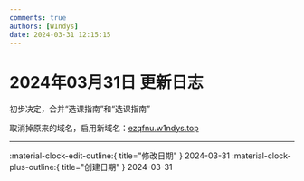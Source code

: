 ```yaml
---
comments: true
authors: [W1ndys]
date: 2024-03-31 12:15:15
---
```


# 2024年03月31日 更新日志

初步决定，合并“选课指南”和“选课指南”

<!-- more -->

取消掉原来的域名，启用新域名：[ezqfnu.w1ndys.top](https://ezqfnu.w1ndys.top)


---

:material-clock-edit-outline:{ title="修改日期" } 2024-03-31
:material-clock-plus-outline:{ title="创建日期" } 2024-03-31